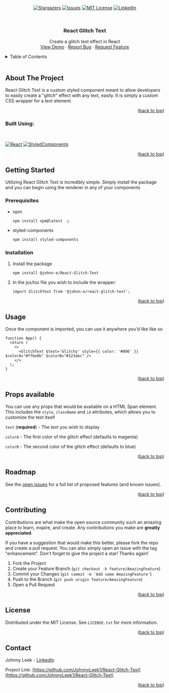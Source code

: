 <a name="readme-top"></a>


<div align="center">

[![Stargazers][stars-shield]][stars-url]
[![Issues][issues-shield]][issues-url]
[![MIT License][license-shield]][license-url]
[![LinkedIn][linkedin-shield]][linkedin-url]

</div>


<!-- PROJECT LOGO -->
<br />
<div align="center">
<h3 align="center">React Glitch Text</h3>

  <p align="center">
    Create a glitch text effect in React
    <br />
    <a href="https://codesandbox.io/p/sandbox/brave-sanderson-d34ds8?file=%2Fsrc%2FApp.tsx%3A1%2C20">View Demo</a>
    ·
    <a href="https://github.com/JohnnyLeek1/React-Glitch-Text/issues">Report Bug</a>
    ·
    <a href="https://github.com/JohnnyLeek1/React-Glitch-Text/issues">Request Feature</a>
  </p>
</div>



<!-- TABLE OF CONTENTS -->
<details>
  <summary>Table of Contents</summary>
  <ol>
    <li>
      <a href="#about-the-project">About The Project</a>
      <ul>
        <li><a href="#built-with">Built With</a></li>
      </ul>
    </li>
    <li>
      <a href="#getting-started">Getting Started</a>
      <ul>
        <li><a href="#prerequisites">Prerequisites</a></li>
        <li><a href="#installation">Installation</a></li>
      </ul>
    </li>
    <li>
        <a href="#usage">Usage</a>
    </li>
    <li><a href="#current-props-available">Props available</li>
    <li><a href="#roadmap">Roadmap</a></li>
    <li><a href="#contributing">Contributing</a></li>
    <li><a href="#license">License</a></li>
    <li><a href="#contact">Contact</a></li>
  </ol>
</details>

<br />


<!-- ABOUT THE PROJECT -->
## About The Project

React Glitch Text is a custom styled component meant to allow developers to easily create a "glitch" effect with any text, easily. It is simply a custom CSS wrapper for a text element.

<p align="right">(<a href="#readme-top">back to top</a>)</p>

### Built Using:
<br />

[![React][React.js]][React-url]
[![StyledComponents][Styled-Components]][Styled-Components-url]

<p align="right">(<a href="#readme-top">back to top</a>)</p>


<!-- GETTING STARTED -->
## Getting Started

Utilizing React Glitch Text is incredibly simple. Simply install the package and you can begin using the renderer in any of your components

### Prerequisites

* npm
  ```sh
  npm install npm@latest -g
  ```

* styled-components
  ```sh
  npm install styled-components
  ```

### Installation

1. Install the package
   ```sh
   npm install @johnn-e/React-Glitch-Text
   ```
2. In the jsx/tsx file you wish to include the wrapper:
   ```tsx
   import GlitchText from '@johnn-e/react-glitch-text';
   ```

<p align="right">(<a href="#readme-top">back to top</a>)</p>



<!-- USAGE EXAMPLES -->
## Usage

Once the component is imported, you can use it anywhere you'd like like so

```tsx
function App() {
  return (
    <>
      <GlitchText $text='Glitchy' style={{ color: '#000' }} $colorA="#ffbe0b" $colorB="#123abc" />
    </>
  );
}
```
<p align="right">(<a href="#readme-top">back to top</a>)</p>


## Props available

You can use any props that would be available on a HTML Span element. This includes the `style`, `className` and `id` attributes, which allows you to customize the text itself

`text` (**required**) - The text you wish to display

`colorA` - The first color of the glitch effect (defaults to magenta)

`colorB` - The second color of the glitch effect (defaults to blue)

<p align="right">(<a href="#readme-top">back to top</a>)</p>



<!-- ROADMAP -->
## Roadmap

See the [open issues](https://github.com/JohnnyLeek1/React-Mesh-Gradient/issues) for a full list of proposed features (and known issues).

<p align="right">(<a href="#readme-top">back to top</a>)</p>

<!-- CONTRIBUTING -->
## Contributing

Contributions are what make the open source community such an amazing place to learn, inspire, and create. Any contributions you make are **greatly appreciated**.

If you have a suggestion that would make this better, please fork the repo and create a pull request. You can also simply open an issue with the tag "enhancement".
Don't forget to give the project a star! Thanks again!

1. Fork the Project
2. Create your Feature Branch (`git checkout -b feature/AmazingFeature`)
3. Commit your Changes (`git commit -m 'Add some AmazingFeature'`)
4. Push to the Branch (`git push origin feature/AmazingFeature`)
5. Open a Pull Request

<p align="right">(<a href="#readme-top">back to top</a>)</p>



<!-- LICENSE -->
## License

Distributed under the MIT License. See `LICENSE.txt` for more information.

<p align="right">(<a href="#readme-top">back to top</a>)</p>



<!-- CONTACT -->
## Contact

Johnny Leek - [LinkedIn][linkedin-url]

Project Link: [https://github.com/JohnnyLeek1/React-Glitch-Text](https://github.com/JohnnyLeek1/React-Glitch-Text)

<p align="right">(<a href="#readme-top">back to top</a>)</p>


<!-- MARKDOWN LINKS & IMAGES -->
<!-- https://www.markdownguide.org/basic-syntax/#reference-style-links -->
[contributors-shield]: https://img.shields.io/github/contributors/JohnnyLeek1/React-Glitch-Text.svg?style=for-the-badge
[contributors-url]: https://github.com/JohnnyLeek1/React-Glitch-Text/graphs/contributors
[forks-shield]: https://img.shields.io/github/forks/JohnnyLeek1/React-Glitch-Text.svg?style=for-the-badge
[forks-url]: https://github.com/JohnnyLeek1/React-Glitch-Text/network/members
[stars-shield]: https://img.shields.io/github/stars/JohnnyLeek1/React-Glitch-Text.svg?style=for-the-badge
[stars-url]: https://github.com/JohnnyLeek1/React-Glitch-Text/stargazers
[issues-shield]: https://img.shields.io/github/issues/JohnnyLeek1/React-Glitch-Text.svg?style=for-the-badge
[issues-url]: https://github.com/JohnnyLeek1/React-Glitch-Text/issues
[license-shield]: https://img.shields.io/github/license/JohnnyLeek1/React-Glitch-Text.svg?style=for-the-badge
[license-url]: https://github.com/JohnnyLeek1/React-Glitch-Text/blob/master/LICENSE.txt
[linkedin-shield]: https://img.shields.io/badge/-LinkedIn-black.svg?style=for-the-badge&logo=linkedin&colorB=555
[linkedin-url]: https://linkedin.com/in/johnny-leek
[React.js]: https://img.shields.io/badge/React-20232A?style=for-the-badge&logo=react&logoColor=61DAFB
[React-url]: https://reactjs.org/
[Sandbox-Link]: https://codesandbox.io/p/sandbox/brave-sanderson-d34ds8?file=%2Fsrc%2FApp.tsx%3A1%2C20
[Styled-Components]: https://img.shields.io/badge/styled-components-black?style=for-the-badge&logo=three.js&logoColor=white
[Styled-Components-url]: https://styled-components.com/


<!-- 
    README Template taken from / inspired by 
    https://github.com/othneildrew/Best-README-Template
-->